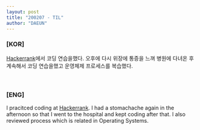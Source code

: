 ```yaml
---
layout: post
title: "200207 - TIL"
author: "DAEUN"
---
```


### [KOR]
[Hackerrank](https://www.hackerrank.com/)에서 코딩 연습을했다. 오후에 다시 위장에 통증을 느껴 병원에 다녀온 후 계속해서 코딩 연습을했고 운영체제 프로세스를 복습했다.
<br><br><br>
### [ENG]
I pracitced coding at [Hackerrank](https://www.hackerrank.com/). I had a stomachache again in the afternoon so that I went to the hospital and kept coding after that. I also reviewed process which is related in Operating Systems.